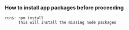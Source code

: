 ### How to install app packages before proceeding

    run$: npm install
          this will install the missing node packages
